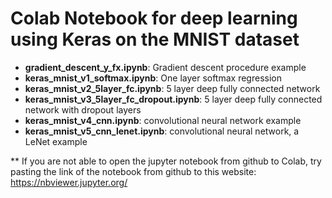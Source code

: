 # Colab Notebook for deep learning using Keras on the MNIST dataset

* **gradient_descent_y_fx.ipynb**: Gradient descent procedure example
* **keras_mnist_v1_softmax.ipynb**: One layer softmax regression
* **keras_mnist_v2_5layer_fc.ipynb**: 5 layer deep fully connected network
* **keras_mnist_v3_5layer_fc_dropout.ipynb**: 5 layer deep fully connected network with dropout layers
* **keras_mnist_v4_cnn.ipynb**: convolutional neural network example
* **keras_mnist_v5_cnn_lenet.ipynb**: convolutional neural network, a LeNet example

** If you are not able to open the jupyter notebook from github to Colab, try pasting the link of the notebook from github to this website:
https://nbviewer.jupyter.org/
